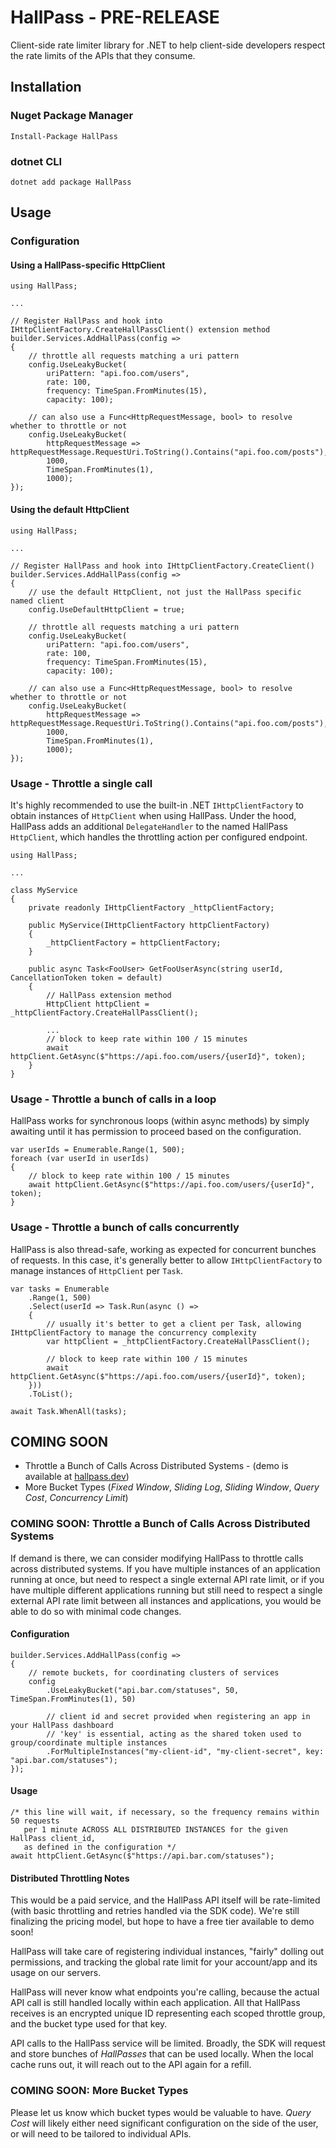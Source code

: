 # HallPass - PRE-RELEASE

Client-side rate limiter library for .NET to help client-side developers respect the rate limits of the APIs that they consume.

## Installation

### Nuget Package Manager

```
Install-Package HallPass
```

### dotnet CLI

```
dotnet add package HallPass
```

## Usage

### Configuration

#### Using a HallPass-specific HttpClient

```
using HallPass;

...

// Register HallPass and hook into IHttpClientFactory.CreateHallPassClient() extension method
builder.Services.AddHallPass(config =>
{
    // throttle all requests matching a uri pattern
    config.UseLeakyBucket(
        uriPattern: "api.foo.com/users",
        rate: 100,
        frequency: TimeSpan.FromMinutes(15),
        capacity: 100);

    // can also use a Func<HttpRequestMessage, bool> to resolve whether to throttle or not
    config.UseLeakyBucket(
        httpRequestMessage => httpRequestMessage.RequestUri.ToString().Contains("api.foo.com/posts"),
        1000,
        TimeSpan.FromMinutes(1),
        1000);
});
```

#### Using the default HttpClient

```
using HallPass;

...

// Register HallPass and hook into IHttpClientFactory.CreateClient()
builder.Services.AddHallPass(config =>
{
    // use the default HttpClient, not just the HallPass specific named client
    config.UseDefaultHttpClient = true;

    // throttle all requests matching a uri pattern
    config.UseLeakyBucket(
        uriPattern: "api.foo.com/users",
        rate: 100,
        frequency: TimeSpan.FromMinutes(15),
        capacity: 100);

    // can also use a Func<HttpRequestMessage, bool> to resolve whether to throttle or not
    config.UseLeakyBucket(
        httpRequestMessage => httpRequestMessage.RequestUri.ToString().Contains("api.foo.com/posts"),
        1000,
        TimeSpan.FromMinutes(1),
        1000);
});
```

### Usage - Throttle a single call

It's highly recommended to use the built-in .NET `IHttpClientFactory` to obtain instances of `HttpClient` when using HallPass. Under the hood, HallPass adds an additional `DelegateHandler` to the named HallPass `HttpClient`, which handles the throttling action per configured endpoint.

```
using HallPass;

...

class MyService
{
    private readonly IHttpClientFactory _httpClientFactory;

    public MyService(IHttpClientFactory httpClientFactory)
    {
        _httpClientFactory = httpClientFactory;
    }

    public async Task<FooUser> GetFooUserAsync(string userId, CancellationToken token = default)
    {
        // HallPass extension method
        HttpClient httpClient = _httpClientFactory.CreateHallPassClient();

        ...
        // block to keep rate within 100 / 15 minutes
        await httpClient.GetAsync($"https://api.foo.com/users/{userId}", token);
    }
}
```

### Usage - Throttle a bunch of calls in a loop

HallPass works for synchronous loops (within async methods) by simply awaiting until it has permission to proceed based on the configuration.

```
var userIds = Enumerable.Range(1, 500);
foreach (var userId in userIds)
{
    // block to keep rate within 100 / 15 minutes
    await httpClient.GetAsync($"https://api.foo.com/users/{userId}", token);
}
```

### Usage - Throttle a bunch of calls concurrently

HallPass is also thread-safe, working as expected for concurrent bunches of requests. In this case, it's generally better to allow `IHttpClientFactory` to manage instances of `HttpClient` per `Task`.

```
var tasks = Enumerable
    .Range(1, 500)
    .Select(userId => Task.Run(async () =>
    {
        // usually it's better to get a client per Task, allowing IHttpClientFactory to manage the concurrency complexity
        var httpClient = _httpClientFactory.CreateHallPassClient();

        // block to keep rate within 100 / 15 minutes
        await httpClient.GetAsync($"https://api.foo.com/users/{userId}", token);
    }))
    .ToList();

await Task.WhenAll(tasks);
```

## COMING SOON

- Throttle a Bunch of Calls Across Distributed Systems - (demo is available at [hallpass.dev](https://hallpass.dev))
- More Bucket Types (_Fixed Window_, _Sliding Log_, _Sliding Window_, _Query Cost_, _Concurrency Limit_)

### COMING SOON: Throttle a Bunch of Calls Across Distributed Systems

If demand is there, we can consider modifying HallPass to throttle calls across distributed systems. If you have multiple instances of an application running at once, but need to respect a single external API rate limit, or if you have multiple different applications running but still need to respect a single external API rate limit between all instances and applications, you would be able to do so with minimal code changes.

#### Configuration

```
builder.Services.AddHallPass(config =>
{
    // remote buckets, for coordinating clusters of services
    config
        .UseLeakyBucket("api.bar.com/statuses", 50, TimeSpan.FromMinutes(1), 50)

        // client id and secret provided when registering an app in your HallPass dashboard
        // 'key' is essential, acting as the shared token used to group/coordinate multiple instances
        .ForMultipleInstances("my-client-id", "my-client-secret", key: "api.bar.com/statuses");
});
```

#### Usage

```
/* this line will wait, if necessary, so the frequency remains within 50 requests
   per 1 minute ACROSS ALL DISTRIBUTED INSTANCES for the given HallPass client_id,
   as defined in the configuration */
await httpClient.GetAsync($"https://api.bar.com/statuses");
```

#### Distributed Throttling Notes

This would be a paid service, and the HallPass API itself will be rate-limited (with basic throttling and retries handled via the SDK code). We're still finalizing the pricing model, but hope to have a free tier available to demo soon!

HallPass will take care of registering individual instances, "fairly" dolling out permissions, and tracking the global rate limit for your account/app and its usage on our servers.

HallPass will never know what endpoints you're calling, because the actual API call is still handled locally within each application. All that HallPass receives is an encrypted unique ID representing each scoped throttle group, and the bucket type used for that key.

API calls to the HallPass service will be limited. Broadly, the SDK will request and store bunches of _HallPasses_ that can be used locally. When the local cache runs out, it will reach out to the API again for a refill.

### COMING SOON: More Bucket Types

Please let us know which bucket types would be valuable to have. _Query Cost_ will likely either need significant configuration on the side of the user, or will need to be tailored to individual APIs.

